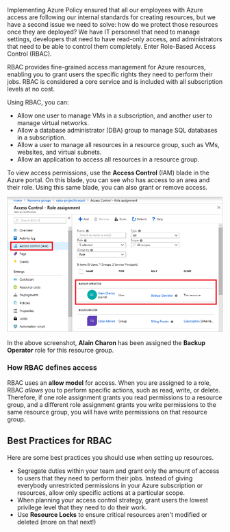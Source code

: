 Implementing Azure Policy ensured that all our employees with Azure access are following our internal standards for creating resources, but we have a second issue we need to solve: how do we protect those resources once they are deployed? We have IT personnel that need to manage settings, developers that need to have read-only access, and administrators that need to be able to control them completely. Enter Role-Based Access Control (RBAC).

RBAC provides fine-grained access management for Azure resources, enabling you to grant users the specific rights they need to perform their jobs. RBAC is considered a core service and is included with all subscription levels at no cost.

Using RBAC, you can:
- Allow one user to manage VMs in a subscription, and another user to manage virtual networks.
- Allow a database administrator (DBA) group to manage SQL databases in a subscription.
- Allow a user to manage all resources in a resource group, such as VMs, websites, and virtual subnets.
- Allow an application to access all resources in a resource group.

To view access permissions, use the **Access Control** (IAM) blade in the Azure portal. On this blade, you can see who has access to an area and their role. Using this same blade, you can also grant or remove access.

![Screenshot of the Access control - Role assignment blade. In the Access control (IAM) pane, settings, and permissions for a user display](../media/5-resource-group-access-control.png)

In the above screenshot, **Alain Charon** has been assigned the **Backup Operator** role for this resource group.

### How RBAC defines access

RBAC uses an **allow model** for access. When you are assigned to a role, RBAC _allows_ you to perform specific actions, such as read, write, or delete. Therefore, if one role assignment grants you read permissions to a resource group, and a different role assignment grants you write permissions to the same resource group, you will have write permissions on that resource group.

## Best Practices for RBAC

Here are some best practices you should use when setting up resources.

- Segregate duties within your team and grant only the amount of access to users that they need to perform their jobs. Instead of giving everybody unrestricted permissions in your Azure subscription or resources, allow only specific actions at a particular scope.
- When planning your access control strategy, grant users the lowest privilege level that they need to do their work.
- Use **Resource Locks** to ensure critical resources aren't modified or deleted (more on that next!)
